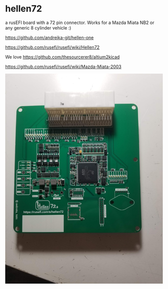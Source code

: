 # hellen72

a rusEFI board with a 72 pin connector. Works for a Mazda Miata NB2 or any generic 8 cylinder vehicle :)

https://github.com/andreika-git/hellen-one

https://github.com/rusefi/rusefi/wiki/Hellen72

We love https://github.com/thesourcerer8/altium2kicad

https://github.com/rusefi/rusefi/wiki/Mazda-Miata-2003

![x](hellen72a.jpg)
